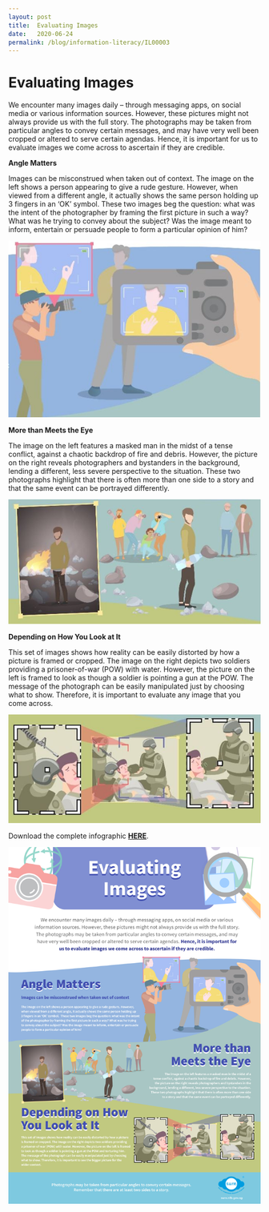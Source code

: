 ```yaml
---
layout: post
title:  Evaluating Images
date:   2020-06-24
permalink: /blog/information-literacy/IL00003
---
```


<h1>Evaluating Images</h1>

We encounter many images daily – through messaging apps, on social media or various information sources. However, these pictures might not always provide us with the full story. The photographs may be taken from particular angles to convey certain messages, and may have very well been cropped or altered to serve certain agendas. Hence, it is important for us to evaluate images we come across to ascertain if they are credible.    



**Angle Matters** 

Images can be misconstrued when taken out of context. The image on the left shows a person appearing to give a rude gesture. However, when viewed from a different angle, it actually shows the same person holding up 3 fingers in an ‘OK’ symbol.  These two images beg the question: what was the intent of the photographer by framing the first picture in such a way? What was he trying to convey about the subject? Was the image meant to inform, entertain or persuade people to form a particular opinion of him? 

![](../../../images/infographic-eval-photos-1.JPG)



**More than Meets the Eye** 

The image on the left features a masked man in the midst of a tense conflict, against a chaotic backdrop of fire and debris. However, the picture on the right reveals photographers and bystanders in the background, lending a different, less severe perspective to the situation. These two photographs highlight that there is often more than one side to a story and that the same event can be portrayed differently.  

![](../../../images/infographic-eval-photos-2.JPG)



**Depending on How You Look at It**  

This set of images shows how reality can be easily distorted by how a picture is framed or cropped. The image on the right depicts two soldiers providing a prisoner-of-war (POW) with water. However, the picture on the left is framed to look as though a soldier is pointing a gun at the POW. The message of the photograph can be easily manipulated just by choosing what to show. Therefore, it is important to evaluate any image that you come across.

![](../../../images/infographic-eval-photos-3.JPG)



Download the complete infographic **[HERE](../../../images/SURE-infographic-Evaluating-Images.jpg)**.

![](../../../images/SURE-infographic-Evaluating-Images.jpg)